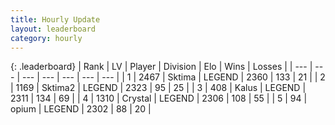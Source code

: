```yaml
---
title: Hourly Update
layout: leaderboard
category: hourly
---
```


{: .leaderboard}
| Rank | LV | Player | Division | Elo | Wins | Losses |
| --- | --- | --- | --- | --- | --- | --- |
| <span data-change="0">1</span> | 2467 | <span title="ID: 353063">Sktima</span> | LEGEND | <span data-change="0">2360</span> | <span data-change="0">133</span> | <span data-change="0">21</span> |
| <span data-change="0">2</span> | 1169 | <span title="ID: 402846">Sktima2</span> | LEGEND | <span data-change="0">2323</span> | <span data-change="0">95</span> | <span data-change="0">25</span> |
| <span data-change="0">3</span> | 408 | <span title="ID: 487157">Kalus</span> | LEGEND | <span data-change="0">2311</span> | <span data-change="0">134</span> | <span data-change="0">69</span> |
| <span data-change="1">4</span> | 1310 | <span title="ID: 163201">Crystal</span> | LEGEND | <span data-change="0">2306</span> | <span data-change="0">108</span> | <span data-change="0">55</span> |
| <span data-change="1">5</span> | 94 | <span title="ID: 750033">opium</span> | LEGEND | <span data-change="0">2302</span> | <span data-change="0">88</span> | <span data-change="0">20</span> |